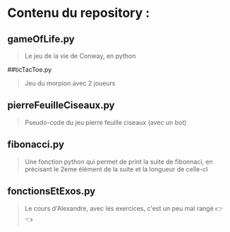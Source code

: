 # Contenu du repository :

## gameOfLife.py 
> Le jeu de la vie de Conway, en python

##ticTacToe.py
> Jeu du morpion avec 2 joueurs

## pierreFeuilleCiseaux.py
> Pseudo-code du jeu pierre feuille ciseaux (avec un bot)

## fibonacci.py
>Une fonction python qui permet de print la suite de fibonnaci, en précisant le 2eme élément de la suite et la longueur de celle-cI

## fonctionsEtExos.py
>Le cours d'Alexandre, avec les exercices, c'est un peu mal rangé 👉👈
